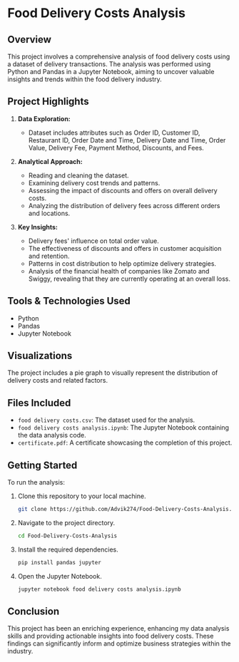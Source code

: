 # Food Delivery Costs Analysis

## Overview

This project involves a comprehensive analysis of food delivery costs using a dataset of delivery transactions. The analysis was performed using Python and Pandas in a Jupyter Notebook, aiming to uncover valuable insights and trends within the food delivery industry.

## Project Highlights

1. **Data Exploration:**
   - Dataset includes attributes such as Order ID, Customer ID, Restaurant ID, Order Date and Time, Delivery Date and Time, Order Value, Delivery Fee, Payment Method, Discounts, and Fees.

2. **Analytical Approach:**
   - Reading and cleaning the dataset.
   - Examining delivery cost trends and patterns.
   - Assessing the impact of discounts and offers on overall delivery costs.
   - Analyzing the distribution of delivery fees across different orders and locations.

3. **Key Insights:**
   - Delivery fees' influence on total order value.
   - The effectiveness of discounts and offers in customer acquisition and retention.
   - Patterns in cost distribution to help optimize delivery strategies.
   - Analysis of the financial health of companies like Zomato and Swiggy, revealing that they are currently operating at an overall loss.

## Tools & Technologies Used

- Python
- Pandas
- Jupyter Notebook

## Visualizations

The project includes a pie graph to visually represent the distribution of delivery costs and related factors.

## Files Included

- `food delivery costs.csv`: The dataset used for the analysis.
- `food delivery costs analysis.ipynb`: The Jupyter Notebook containing the data analysis code.
- `certificate.pdf`: A certificate showcasing the completion of this project.

## Getting Started

To run the analysis:

1. Clone this repository to your local machine.
   ```bash
   git clone https://github.com/Advik274/Food-Delivery-Costs-Analysis.git
   ```
2. Navigate to the project directory.
   ```bash
   cd Food-Delivery-Costs-Analysis
   ```
3. Install the required dependencies.
   ```bash
   pip install pandas jupyter
   ```
4. Open the Jupyter Notebook.
   ```bash
   jupyter notebook food delivery costs analysis.ipynb
   ```

## Conclusion

This project has been an enriching experience, enhancing my data analysis skills and providing actionable insights into food delivery costs. These findings can significantly inform and optimize business strategies within the industry.
